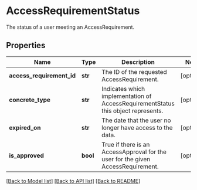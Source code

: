 # AccessRequirementStatus

The status of a user meeting an AccessRequirement.
## Properties
Name | Type | Description | Notes
------------ | ------------- | ------------- | -------------
**access_requirement_id** | **str** | The ID of the requested AccessRequirement. | [optional] 
**concrete_type** | **str** | Indicates which implementation of AccessRequirementStatus this object represents. | [optional] 
**expired_on** | **str** | The date that the user no longer have access to the data. | [optional] 
**is_approved** | **bool** | True if there is an AccessApproval for the user for the given AccessRequirement. | [optional] 

[[Back to Model list]](../README.md#documentation-for-models) [[Back to API list]](../README.md#documentation-for-api-endpoints) [[Back to README]](../README.md)


